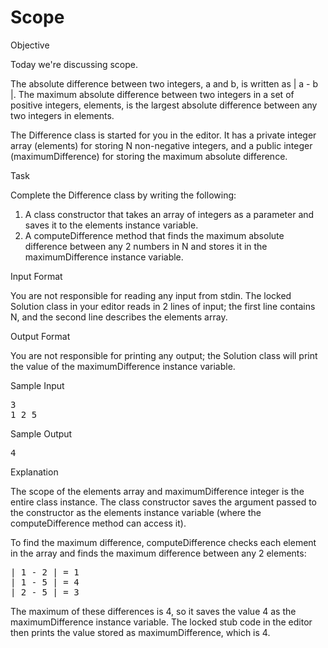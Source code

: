 # Scope

Objective

Today we're discussing scope.

The absolute difference between two integers, a and b, is written as | a - b |. The maximum absolute difference between two integers in a set of positive integers, elements, is the largest absolute difference between any two integers in elements.

The Difference class is started for you in the editor. It has a private integer array (elements) for storing N non-negative integers, and a public integer (maximumDifference) for storing the maximum absolute difference.


Task

Complete the Difference class by writing the following:

1. A class constructor that takes an array of integers as a parameter and saves it to the elements instance variable.
2. A computeDifference method that finds the maximum absolute difference between any 2 numbers in N and stores it in the maximumDifference instance variable.


Input Format

You are not responsible for reading any input from stdin. The locked Solution class in your editor reads in 2 lines of input; the first line contains N, and the second line describes the elements array.


Output Format

You are not responsible for printing any output; the Solution class will print the value of the maximumDifference instance variable.


Sample Input
<pre>
3
1 2 5
</pre>

Sample Output
<pre>
4
</pre>

Explanation

The scope of the elements array and maximumDifference integer is the entire class instance. The class constructor saves the argument passed to the constructor as the elements instance variable (where the computeDifference method can access it).

To find the maximum difference, computeDifference checks each element in the array and finds the maximum difference between any 2 elements: 
<pre>
| 1 - 2 | = 1
| 1 - 5 | = 4
| 2 - 5 | = 3
</pre>
The maximum of these differences is 4, so it saves the value 4 as the maximumDifference instance variable. The locked stub code in the editor then prints the value stored as maximumDifference, which is 4.